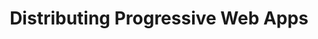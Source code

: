 ---
title: Distributing Progressive Web Apps
url: /refguide/mobile/distributing-mobile-apps/distributing-progressive-web-apps/
parent: /refguide/mobile/distributing-mobile-apps/
weight: 10
---